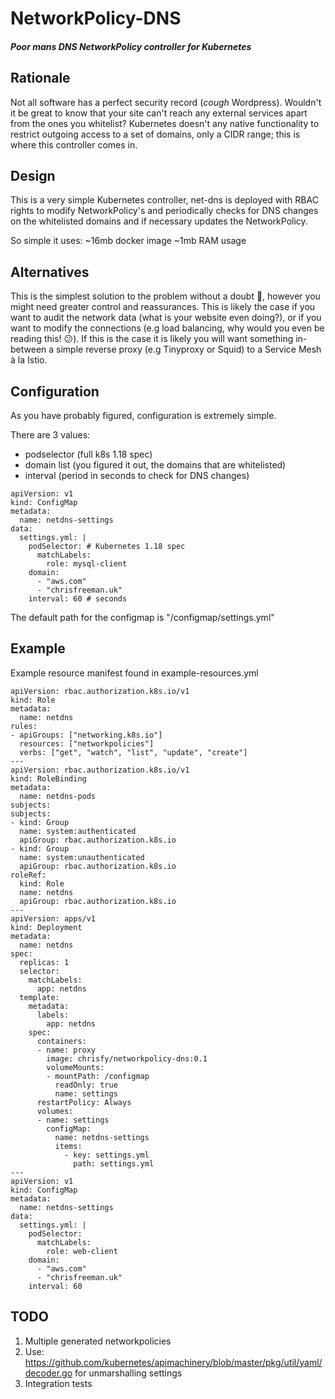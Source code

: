 # NetworkPolicy-DNS
##### Poor mans DNS NetworkPolicy controller for Kubernetes


## Rationale

Not all software has a perfect security record (*cough* Wordpress). Wouldn't it be great to know that your site can't reach any external services apart from the ones you whitelist? Kubernetes doesn't any native functionality to restrict outgoing access to a set of domains, only a CIDR range; this is where this controller comes in.

## Design

This is a very simple Kubernetes controller, net-dns is deployed with RBAC rights to modify NetworkPolicy's and periodically checks for DNS changes on the whitelisted domains and if necessary updates the NetworkPolicy. 

So simple it uses: ~16mb docker image ~1mb RAM usage

## Alternatives

This is the simplest solution to the problem without a doubt :100:, however you might need greater control and reassurances. This is likely the case if you want to audit the network data (what is your website even doing?), or if you want to modify the connections (e.g load balancing, why would you even be reading this! :confused:). If this is the case it is likely you will want something in-between a simple reverse proxy (e.g Tinyproxy or Squid) to a Service Mesh à la Istio. 

## Configuration

As you have probably figured, configuration is extremely simple. 

There are 3 values: 
- podselector (full k8s 1.18 spec) 
- domain list (you figured it out, the domains that are whitelisted)
- interval (period in seconds to check for DNS changes)

```
apiVersion: v1
kind: ConfigMap
metadata:
  name: netdns-settings
data:
  settings.yml: |
    podSelector: # Kubernetes 1.18 spec
      matchLabels:
        role: mysql-client
    domain:
      - "aws.com"
      - "chrisfreeman.uk"
    interval: 60 # seconds
```

The default path for the configmap is "/configmap/settings.yml"

## Example 

Example resource manifest found in example-resources.yml

```
apiVersion: rbac.authorization.k8s.io/v1
kind: Role
metadata:
  name: netdns
rules:
- apiGroups: ["networking.k8s.io"]
  resources: ["networkpolicies"]
  verbs: ["get", "watch", "list", "update", "create"]
---
apiVersion: rbac.authorization.k8s.io/v1
kind: RoleBinding
metadata:
  name: netdns-pods
subjects:
subjects:
- kind: Group
  name: system:authenticated
  apiGroup: rbac.authorization.k8s.io
- kind: Group
  name: system:unauthenticated
  apiGroup: rbac.authorization.k8s.io
roleRef:
  kind: Role
  name: netdns
  apiGroup: rbac.authorization.k8s.io
---
apiVersion: apps/v1
kind: Deployment
metadata:
  name: netdns
spec:
  replicas: 1
  selector:
    matchLabels:
      app: netdns
  template:
    metadata:
      labels:
        app: netdns
    spec:
      containers:
      - name: proxy
        image: chrisfy/networkpolicy-dns:0.1
        volumeMounts:
        - mountPath: /configmap
          readOnly: true
          name: settings
      restartPolicy: Always
      volumes:
      - name: settings
        configMap:
          name: netdns-settings
          items:
            - key: settings.yml
              path: settings.yml
---
apiVersion: v1
kind: ConfigMap
metadata:
  name: netdns-settings
data:
  settings.yml: |
    podSelector:
      matchLabels:
        role: web-client
    domain:
      - "aws.com"
      - "chrisfreeman.uk"
    interval: 60
```

 
## TODO

1. Multiple generated networkpolicies
2. Use: https://github.com/kubernetes/apimachinery/blob/master/pkg/util/yaml/decoder.go for unmarshalling settings
3. Integration tests
